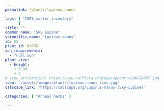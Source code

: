```yaml
---
permalink: /plants/lupinus_nanus

tags: [ "CNPS_master_inventory"
      ]
title: ""
common_name: "Sky Lupine"
scientific_name: "Lupinus nanus"
id: 55
plant_id: b9795
sun_requirements:
  - "Full Sun"
plant_size:
  - height: 
    - 0.33
    - 2
# icon attribution: https://www.calflora.org/app/up/entry/96/28857.jpg 
icon: "/assets/images/plants/lupinus_nanus_icon.jpg" 
calscape_link: "https://calscape.org/Lupinus-nanus-(Sky-Lupine)"

categories: [ "Annual herbs" ]

---
```


